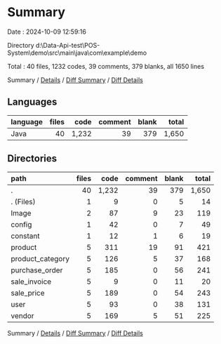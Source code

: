 # Summary

Date : 2024-10-09 12:59:16

Directory d:\\Data-Api-test\\POS-System\\demo\\src\\main\\java\\com\\example\\demo

Total : 40 files,  1232 codes, 39 comments, 379 blanks, all 1650 lines

Summary / [Details](details.md) / [Diff Summary](diff.md) / [Diff Details](diff-details.md)

## Languages
| language | files | code | comment | blank | total |
| :--- | ---: | ---: | ---: | ---: | ---: |
| Java | 40 | 1,232 | 39 | 379 | 1,650 |

## Directories
| path | files | code | comment | blank | total |
| :--- | ---: | ---: | ---: | ---: | ---: |
| . | 40 | 1,232 | 39 | 379 | 1,650 |
| . (Files) | 1 | 9 | 0 | 5 | 14 |
| Image | 2 | 87 | 9 | 23 | 119 |
| config | 1 | 42 | 0 | 7 | 49 |
| constant | 1 | 12 | 1 | 6 | 19 |
| product | 5 | 311 | 19 | 91 | 421 |
| product_category | 5 | 126 | 5 | 37 | 168 |
| purchase_order | 5 | 185 | 0 | 56 | 241 |
| sale_invoice | 5 | 9 | 0 | 11 | 20 |
| sale_price | 5 | 189 | 0 | 54 | 243 |
| user | 5 | 93 | 0 | 38 | 131 |
| vendor | 5 | 169 | 5 | 51 | 225 |

Summary / [Details](details.md) / [Diff Summary](diff.md) / [Diff Details](diff-details.md)